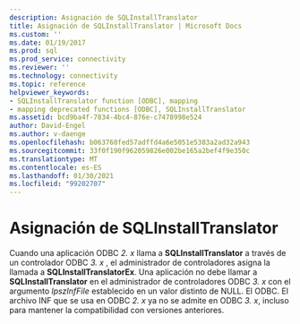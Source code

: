 ```yaml
---
description: Asignación de SQLInstallTranslator
title: Asignación de SQLInstallTranslator | Microsoft Docs
ms.custom: ''
ms.date: 01/19/2017
ms.prod: sql
ms.prod_service: connectivity
ms.reviewer: ''
ms.technology: connectivity
ms.topic: reference
helpviewer_keywords:
- SQLInstallTranslator function [ODBC], mapping
- mapping deprecated functions [ODBC], SQLInstallTranslator
ms.assetid: bcd9ba4f-7834-4bc4-876e-c7478998e524
author: David-Engel
ms.author: v-daenge
ms.openlocfilehash: b063768fed57adffd4a6e5051e5383a2ad32a943
ms.sourcegitcommit: 33f0f190f962059826e002be165a2bef4f9e350c
ms.translationtype: MT
ms.contentlocale: es-ES
ms.lasthandoff: 01/30/2021
ms.locfileid: "99202707"
---
```

# <a name="sqlinstalltranslator-mapping"></a>Asignación de SQLInstallTranslator
Cuando una aplicación ODBC *2. x* llama a **SQLInstallTranslator** a través de un controlador ODBC *3. x* , el administrador de controladores asigna la llamada a **SQLInstallTranslatorEx**. Una aplicación no debe llamar a **SQLInstallTranslator** en el administrador de controladores ODBC *3. x* con el argumento *lpszInfFile* establecido en un valor distinto de NULL. El ODBC. El archivo INF que se usa en ODBC *2. x* ya no se admite en ODBC *3. x*, incluso para mantener la compatibilidad con versiones anteriores.
